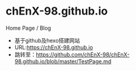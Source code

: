 # chEnX-98.github.io
Home Page / Blog
+ 基于github及hexo搭建网站
+ URL:<https://chEnX-98.github.io>
+ 跳转至：<https://github.com/chEnX-98/chEnX-98.github.io/blob/master/TestPage.md>
